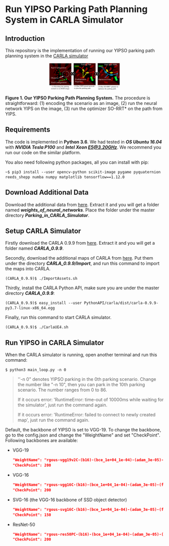 # Run YIPSO Parking Path Planning System in CARLA Simulator



## Introduction

This repository is the implementation of running our YIPSO parking path planning system in the [CARLA simulator](http://carla.org/)

<center>
    <img src="../Docs/imgs/YIPSO.png" style="zoom:22%;" title="figure"/><br>
    <p align="left"><b>Figure 1. Our YIPSO Parking Path Planning System.</b> The procedure is straightforward: (1) encoding the scenario as an image, (2) run the neural network YIPS on the image, (3) run the optimizer SO-RRT* on the path from YIPS.</p>
</center>




## Requirements

The code is implemented in **Python 3.6**. We had tested in ***OS Ubuntu 16.04*** with ***NVIDIA Tesla P100*** and ***Intel Xeon E5@3.20GHz***. We recommend you run our code on the similar platform.

You also need following python packages, all you can install with pip:

```shell
~$ pip3 install --user opencv-python scikit-image pygame pyquaternion reeds_shepp numba numpy matplotlib tensorflow==1.12.0
```

## Download Additional Data

Download the additional data from [here](https://github.com/liespace/DeepPlanning/releases/download/v0.1/WeightFilesOfNeuralNetworks.zip). Extract it and you will get a folder named ***weights_of_neural_networks***. Place the folder under the master directory ***Parking_in_CARLA_Simulator***. 



## Setup CARLA Simulator

Firstly download the CARLA 0.9.9 from [here](https://carla-releases.s3.eu-west-3.amazonaws.com/Linux/CARLA_0.9.9.tar.gz). Extract it and you will get a folder named ***CARLA_0.9.9***.

Secondly, download the additional maps of CARLA from [here](https://carla-releases.s3.eu-west-3.amazonaws.com/Linux/AdditionalMaps_0.9.9.tar.gz). Put them under the directory ***CARLA_0.9.9/Import***, and run this command to import the maps into CARLA.

```shell
(CARLA_0.9.9)$ ./ImportAssets.sh
```

Thirdly, install the CARLA Python API, make sure you are under the master directory ***CARLA_0.9.9***:

```shell
(CARLA_0.9.9)$ easy_install --user PythonAPI/carla/dist/carla-0.9.9-py3.7-linux-x86_64.egg
```

Finally, run this command to start CARLA simulator.

```shell
(CARLA_0.9.9)$ ./CarlaUE4.sh
```



## Run YIPSO in CARLA Simulator

When the CARLA simulator is running, open another terminal and run this command:

```shell
$ python3 main_loop.py -n 0
```

> ''-n 0" denotes YIPSO parking in the 0th parking scenario. Change the number like "-n 10", then you can park in the 10th parking scenario. The number ranges from 0 to 86.
>
> If it occurs error: 'RuntimeError: time-out of 10000ms while waiting for the simulator', just run the command again.
>
> If it occurs error: 'RuntimeError: failed to connect to newly created map', just run the command again.

Default, the backbone of YIPSO is set to VGG-19. To change the backbone, go to the config.json and change the "WeightName" and set "CheckPoint".  Following backbones are available:

- VGG-19

  ```json
  "WeightName": "rgous-vgg19v2C-(b16)-(bce_1e+04_1e-04)-(adam_3e-05)-(fr75_steps10[75, 105, 135]_wp0o0e+00)",
  "CheckPoint": 200
  ```

- VGG-16

  ```json
  "WeightName": "rgous-vgg16C-(b16)-(bce_1e+04_1e-04)-(adam_3e-05)-(fr70_steps10[70, 95, 110]_wp0o0e+00)",
  "CheckPoint": 200
  ```

- SVG-16 (the VGG-16 backbone of SSD object detector)

  ```json
  "WeightName": "rgous-svg16C-(b16)-(bce_1e+04_1e-04)-(adam_3e-05)-(fr1000_steps10[70, 95, 110]_wp0o0e+00)",
  "CheckPoint": 150
  ```

- ResNet-50

  ```json
  "WeightName": "rgous-res50PC-(b16)-(bce_1e+04_1e-04)-(adam_3e-05)-(fr30_steps10[30, 140, 170]_wp0o0e+00)",
  "CheckPoint": 200
  ```